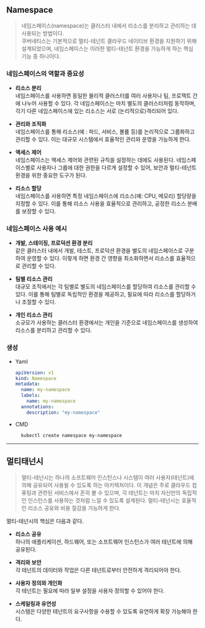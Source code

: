 ## Namespace

> 네임스페이스(namespace)는 클러스터 내에서 리소스를 분리하고 관리하는 데 사용되는 방법이다.
> <br>쿠버네티스는 기본적으로 멀티-테넌트 클라우드 네이티브 환경을 지원하기 위해 설계되었으며, 네임스페이스는 이러한 멀티-테넌트 환경을 가능하게 하는 핵심 기능 중 하나이다.

### 네임스페이스의 역할과 중요성
- **리소스 분리**
<br>네임스페이스를 사용하면 동일한 물리적 클러스터를 여러 사용자나 팀, 프로젝트 간에 나누어 사용할 수 있다. 각 네임스페이스는 마치 별도의 클러스터처럼 동작하며, 각기 다른 네임스페이스에 있는 리소스는 서로 (논리적으로)격리되어 있다.
 

- **관리와 조직화**
<br>네임스페이스를 통해 리소스(예 : 파드, 서비스, 볼륨 등)를 논리적으로 그룹화하고 관리할 수 있다. 이는 대규모 시스템에서 효율적인 관리와 운영을 가능하게 한다.

  
- **액세스 제어**
<br>네임스페이스는 액세스 제어와 관련된 규칙을 설정하는 데에도 사용된다. 네임스페이스별로 사용자나 그룹에 대한 권한을 다르게 설정할 수 있어, 보안과 멀티-테넌트 환경을 위한 중요한 도구가 된다.


- **리소스 할당**
<br>네임스페이스를 사용하면 특정 네임스페이스에 리소스(예: CPU, 메모리) 할당량을 지정할 수 있다. 이를 통해 리소스 사용을 효율적으로 관리하고, 공정한 리소스 분배를 보장할 수 있다.


### 네임스페이스 사용 예시
- **개발, 스테이징, 프로덕션 환경 분리**
<br>같은 클러스터 내에서 개발, 테스트, 프로덕션 환경을 별도의 네임스페이스로 구분하여 운영할 수 있다. 이렇게 하면 환경 간 영향을 최소화하면서 리소스를 효율적으로 관리할 수 있다.


- **팀별 리소스 관리**
<br>대규모 조직에서는 각 팀별로 별도의 네임스페이스를 할당하여 리소스를 관리할 수 있다. 이를 통해 팀별로 독립적인 환경을 제공하고, 필요에 따라 리소스를 할당하거나 조절할 수 있다.


- **개인 리소스 관리**
<br>소규모가 사용하는 클러스터 환경에서는 개인을 기준으로 네임스페이스를 생성하여 리소스를 분리하고 관리할 수 있다. 

### 생성

- Yaml
    ```yaml
    apiVersion: v1
    kind: Namespace
    metadata:
      name: my-namespace
      labels:
        name: my-namespace
      annotations:
        description: "my-namespace"
    ```

- CMD
  ```
    kubectl create namespace my-namespace
  ```
  
---

## 멀티태넌시

> 멀티-테넌시는 하나의 소프트웨어 인스턴스나 시스템이 여러 사용자(테넌트)에 의해 공유되어 사용될 수 있도록 하는 아키텍처이다. 이 개념은 주로 클라우드 컴퓨팅과 관련된 서비스에서 흔히 볼 수 있으며, 각 테넌트는 마치 자신만의 독립적인 인스턴스를 사용하는 것처럼 느낄 수 있도록 설계된다. 멀티-테넌시는 효율적인 리소스 공유와 비용 절감을 가능하게 한다.

멀티-테넌시의 핵심은 다음과 같다.

- **리소스 공유**
<br>하나의 애플리케이션, 하드웨어, 또는 소프트웨어 인스턴스가 여러 테넌트에 의해 공유된다.


- **격리와 보안**
<br>각 테넌트의 데이터와 작업은 다른 테넌트로부터 안전하게 격리되어야 한다.


- **사용자 정의와 개인화**
<br>각 테넌트는 필요에 따라 일부 설정을 사용자 정의할 수 있어야 한다.


- **스케일링과 유연성**
<br>시스템은 다양한 테넌트의 요구사항을 수용할 수 있도록 유연하게 확장 가능해야 한다. 
